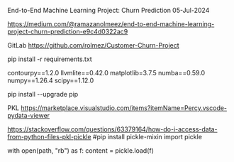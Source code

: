 End-to-End Machine Learning Project: Churn Prediction
05-Jul-2024

https://medium.com/@ramazanolmeez/end-to-end-machine-learning-project-churn-prediction-e9c4d0322ac9

GitLab
https://github.com/rolmez/Customer-Churn-Project


pip install -r requirements.txt


contourpy==1.2.0
llvmlite==0.42.0
matplotlib=3.7.5
numba==0.59.0
numpy==1.26.4
scipy==1.12.0

pip install --upgrade pip


PKL
https://marketplace.visualstudio.com/items?itemName=Percy.vscode-pydata-viewer

https://stackoverflow.com/questions/63379164/how-do-i-access-data-from-python-files-pkl-pickle
#pip install pickle-mixin
import pickle

with open(path, "rb") as f:
    content = pickle.load(f)
